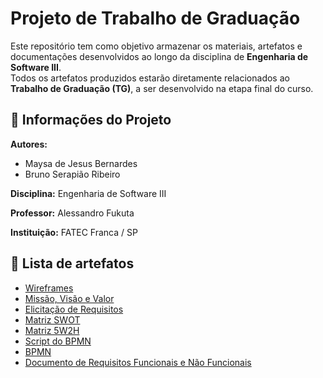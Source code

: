 # Projeto de Trabalho de Graduação

Este repositório tem como objetivo armazenar os materiais, artefatos e documentações desenvolvidos ao longo da disciplina de **Engenharia de Software III**.  
Todos os artefatos produzidos estarão diretamente relacionados ao **Trabalho de Graduação (TG)**, a ser desenvolvido na etapa final do curso.

## 📑 Informações do Projeto

**Autores:**
- Maysa de Jesus Bernardes
- Bruno Serapião Ribeiro
  
**Disciplina:** Engenharia de Software III

**Professor:** Alessandro Fukuta

**Instituição:** FATEC Franca / SP

## 📂 Lista de artefatos

- [Wireframes](./artefatos/wireframes/)
- [Missão, Visão e Valor](./artefatos/missao_visao_valor/)
- [Elicitação de Requisitos](./artefatos/elicitacao_requisitos/)
- [Matriz SWOT](./artefatos/SWOT/)
- [Matriz 5W2H](./artefatos/5W2H/)
- [Script do BPMN](./artefatos/script_bpmn/)
- [BPMN](./artefatos/bpmn/)
- [Documento de Requisitos Funcionais e Não Funcionais](./artefatos/documento_requisitos/)